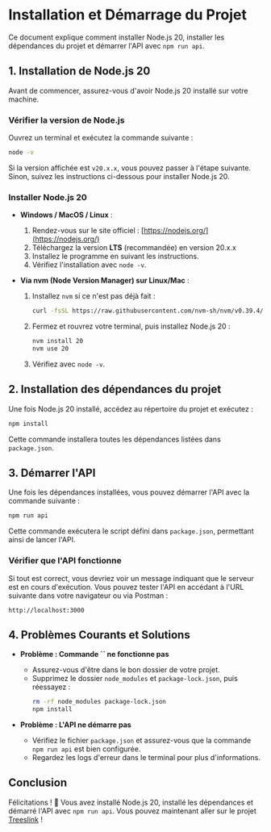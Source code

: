 # Installation et Démarrage du Projet

Ce document explique comment installer Node.js 20, installer les dépendances du projet et démarrer l'API avec `npm run api`.

## 1. Installation de Node.js 20

Avant de commencer, assurez-vous d'avoir Node.js 20 installé sur votre machine.

### **Vérifier la version de Node.js**

Ouvrez un terminal et exécutez la commande suivante :

```sh
node -v
```

Si la version affichée est `v20.x.x`, vous pouvez passer à l'étape suivante. Sinon, suivez les instructions ci-dessous pour installer Node.js 20.

### **Installer Node.js 20**

- **Windows / MacOS / Linux** :

  1. Rendez-vous sur le site officiel : [https://nodejs.org/](https://nodejs.org/)
  2. Téléchargez la version **LTS** (recommandée) en version 20.x.x
  3. Installez le programme en suivant les instructions.
  4. Vérifiez l'installation avec `node -v`.

- **Via nvm (Node Version Manager) sur Linux/Mac** :

  1. Installez `nvm` si ce n'est pas déjà fait :
     ```sh
     curl -fsSL https://raw.githubusercontent.com/nvm-sh/nvm/v0.39.4/install.sh | bash
     ```
  2. Fermez et rouvrez votre terminal, puis installez Node.js 20 :
     ```sh
     nvm install 20
     nvm use 20
     ```
  3. Vérifiez avec `node -v`.

## 2. Installation des dépendances du projet

Une fois Node.js 20 installé, accédez au répertoire du projet et exécutez :

```sh
npm install
```

Cette commande installera toutes les dépendances listées dans `package.json`.

## 3. Démarrer l'API

Une fois les dépendances installées, vous pouvez démarrer l'API avec la commande suivante :

```sh
npm run api
```

Cette commande exécutera le script défini dans `package.json`, permettant ainsi de lancer l'API.

### **Vérifier que l'API fonctionne**

Si tout est correct, vous devriez voir un message indiquant que le serveur est en cours d'exécution. Vous pouvez tester l'API en accédant à l'URL suivante dans votre navigateur ou via Postman :

```
http://localhost:3000
```

## 4. Problèmes Courants et Solutions

- **Problème : Commande **``** ne fonctionne pas**

  - Assurez-vous d'être dans le bon dossier de votre projet.
  - Supprimez le dossier `node_modules` et `package-lock.json`, puis réessayez :
    ```sh
    rm -rf node_modules package-lock.json
    npm install
    ```

- **Problème : L'API ne démarre pas**

  - Vérifiez le fichier `package.json` et assurez-vous que la commande `npm run api` est bien configurée.
  - Regardez les logs d'erreur dans le terminal pour plus d'informations.

## Conclusion

Félicitations ! 🎉 Vous avez installé Node.js 20, installé les dépendances et démarré l'API avec `npm run api`. Vous pouvez maintenant aller sur le projet [Treeslink](https://treeslink-test.netlify.app/) !

